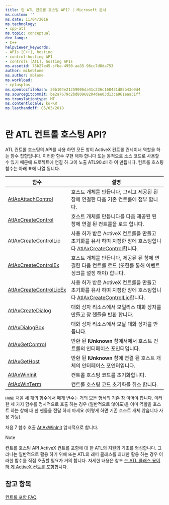 ```yaml
---
title: 란 ATL 컨트롤 호스팅 API? | Microsoft 문서
ms.custom: ''
ms.date: 11/04/2016
ms.technology:
- cpp-atl
ms.topic: conceptual
dev_langs:
- C++
helpviewer_keywords:
- APIs [C++], hosting
- control-hosting API
- controls [ATL], hosting APIs
ms.assetid: 75b27e45-cfba-4950-aa35-96cc7d8da753
author: mikeblome
ms.author: mblome
ms.workload:
- cplusplus
ms.openlocfilehash: 30b104e21259006da41c236c168431d85b43e0d4
ms.sourcegitcommit: be2a7679c2bd80968204dee03d13ca961eaa31ff
ms.translationtype: MT
ms.contentlocale: ko-KR
ms.lasthandoff: 05/03/2018
---
```

# <a name="what-is-the-atl-control-hosting-api"></a>란 ATL 컨트롤 호스팅 API?
ATL 컨트롤 호스팅의 API를 사용 하면 모든 창이 ActiveX 컨트롤 컨테이너 역할을 하는 함수 집합입니다. 이러한 함수 구현 해야 합니다 또는 동적으로 소스 코드로 사용할 수 있기 때문에 프로젝트에 연결 하 고이 노출 ATL90.dll 하 여 만듭니다. 컨트롤 호스팅 함수는 아래 표에 나열 됩니다.  
  
|함수|설명|  
|--------------|-----------------|  
|[AtlAxAttachControl](reference/composite-control-global-functions.md#atlaxattachcontrol)|호스트 개체를 만듭니다, 그리고 제공된 된 창에 연결한 다음 기존 컨트롤에 첨부 합니다.|  
|[AtlAxCreateControl](reference/composite-control-global-functions.md#atlaxcreatecontrol)|호스트 개체를 만듭니다를 다음 제공된 된 창에 연결 된 컨트롤을 로드 합니다.|  
|[AtlAxCreateControlLic](reference/composite-control-global-functions.md#atlaxcreatecontrollic)|사용 허가 받은 ActiveX 컨트롤을 만들고 초기화를 유사 하며 지정한 창에 호스팅합니다 [AtlAxCreateControl](reference/composite-control-global-functions.md#atlaxcreatecontrol)합니다.|  
|[AtlAxCreateControlEx](reference/composite-control-global-functions.md#atlaxcreatecontrolex)|호스트 개체를 만듭니다, 제공된 된 창에 연결한 다음 컨트롤 로드 (또한를 통해 이벤트 싱크를 설정 해야) 합니다.|  
|[AtlAxCreateControlLicEx](reference/composite-control-global-functions.md#atlaxcreatecontrollicex)|사용 허가 받은 ActiveX 컨트롤을 만들고 초기화를 유사 하며 지정한 창에 호스팅합니다 [AtlAxCreateControlLic](reference/composite-control-global-functions.md#atlaxcreatecontrollic)합니다.|  
|[AtlAxCreateDialog](reference/composite-control-global-functions.md#atlaxcreatedialog)|대화 상자 리소스에서 모덜리스 대화 상자를 만들고 창 핸들을 반환 합니다.|  
|[AtlAxDialogBox](reference/composite-control-global-functions.md#atlaxdialogbox)|대화 상자 리소스에서 모달 대화 상자를 만듭니다.|  
|[AtlAxGetControl](reference/composite-control-global-functions.md#atlaxgetcontrol)|반환 된 **IUnknown** 창에서에서 호스트 컨트롤의 인터페이스 포인터입니다.|  
|[AtlAxGetHost](reference/composite-control-global-functions.md#atlaxgethost)|반환 된 **IUnknown** 창에 연결 된 호스트 개체의 인터페이스 포인터입니다.|  
|[AtlAxWinInit](reference/composite-control-global-functions.md#atlaxwininit)|컨트롤 호스팅 코드를 초기화합니다.|  
|[AtlAxWinTerm](reference/composite-control-global-functions.md#atlaxwinterm)|컨트롤 호스팅 코드 초기화를 취소 합니다.|  
  
 `HWND` 처음 세 개의 함수에서 매개 변수는 거의 모든 형식의 기존 창 이어야 합니다. 이러한 세 가지 함수를 명시적으로 호출 하는 경우 (일반적으로 않아도)을 이미 역할을 호스트 하는 창에 대 한 핸들을 전달 하지 마세요 (이렇게 하면 기존 호스트 개체 않습니다 사용 가능).  
  
 처음 7 함수 호출 [AtlAxWinInit](reference/composite-control-global-functions.md#atlaxwininit) 암시적으로 합니다.  
  
> [!NOTE]
>  컨트롤 호스팅 API ActiveX 컨트롤 포함에 대 한 ATL의 지원의 기초를 형성합니다. 그러나는 일반적으로 활용 하기 위해 또는 ATL의 래퍼 클래스를 최대한 활용 하는 경우 이러한 함수를 직접 호출할 필요가 거의 합니다. 자세한 내용은 참조 [는 ATL 클래스 용이 하 게 ActiveX 컨트롤 포함](which-atl-classes-facilitate-activex-control-containment-q.md)합니다.  
  
## <a name="see-also"></a>참고 항목  
 [컨트롤 포함 FAQ](which-atl-classes-facilitate-activex-control-containment-q.md)

